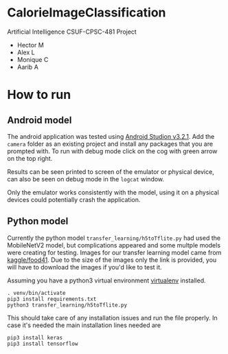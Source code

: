 # CalorieImageClassification
Artificial Intelligence CSUF-CPSC-481 Project
- Hector M
- Alex L
- Monique C
- Aarib A

# How to run
## Android model
The android application was tested using [Android Studion v3.2.1](https://developer.android.com/studio/index.html).
Add the `camera` folder as an existing project and install any packages that you are prompted with.
To run with debug mode click on the cog with green arrow on the top right.

Results can be seen printed to screen of the emulator or physical device, can also be seen on debug mode in the `logcat` window.

Only the emulator works consistently with the model, using it on a physical devices could potentially crash the application.

## Python model
Currently the python model `transfer_learning/h5toTflite.py` had used the MobileNetV2 model, but complications appeared and some multple models were creating for testing. Images for our transfer learning model came from [kaggle/food41](https://www.kaggle.com/kmader/food41/version/5). Due to the size of the images only the link is provided, you will have to download the images if you'd like to test it.

Assuming you have a python3 virtual environment [virtualenv](https://pypi.org/project/virtualenv/) installed.
```
. venv/bin/activate
pip3 install requirements.txt
python3 transfer_learning/h5toTflite.py
```
This should take care of any installation issues and run the file properly.
In case it's needed the main installation lines needed are

```
pip3 install keras
pip3 install tensorflow
```
